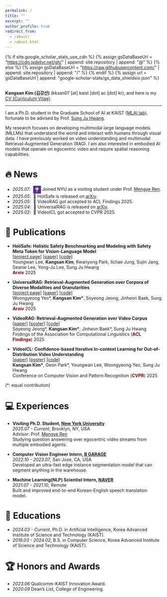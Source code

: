 ```yaml
---
permalink: /
title: ""
excerpt: ""
author_profile: true
redirect_from: 
  - /about/
  - /about.html
---
```


{% if site.google_scholar_stats_use_cdn %}
{% assign gsDataBaseUrl = "https://cdn.jsdelivr.net/gh/" | append: site.repository | append: "@" %}
{% else %}
{% assign gsDataBaseUrl = "https://raw.githubusercontent.com/" | append: site.repository | append: "/" %}
{% endif %}
{% assign url = gsDataBaseUrl | append: "google-scholar-stats/gs_data_shieldsio.json" %}

<span class='anchor' id='about-me'></span>
---

**Kangsan Kim (김강산)** (kksan07 \[at] kaist \[dot] ac \[dot] kr), and here is my [CV (Curriculum Vitae)](assets/Curriculum_Vitae.pdf).

---

I am a Ph.D. student in the Graduate School of AI at KAIST ([MLAI lab](https://www.mlai-kaist.com)), fortunate to be advised by Prof. [Sung Ju Hwang](http://www.sungjuhwang.com). 

My research focuses on developing multimodal large language models (MLLMs) that understand the world and interact with humans through visual data. I have previously worked on video understanding and multimodal Retrieval-Augmented Generation (RAG). I am also interested in embodied AI models that operate on egocentric video and require spatial reasoning capabilities.

# 🔥 News
- *2025.07*: &nbsp;<img src="assets/nyu.png" alt="NYU" width="25" style="vertical-align: middle;" /> Joined NYU as a visiting student under Prof. [Mengye Ren](https://mengyeren.com).
- *2025.05*: &nbsp;📖 HoliSafe is released on [arXiv](https://www.arxiv.org/abs/2506.04704).
- *2025.05*: &nbsp;🎉 VideoRAG got accepted to ACL Findings 2025.
- *2025.04*: &nbsp;📖 UniversalRAG is released on [arXiv](https://arxiv.org/abs/2504.20734).
- *2025.02*: &nbsp;🎉 VideoICL got accepted to CVPR 2025.

# 📝 Publications 

- <b>HoliSafe: Holistic Safety Benchmarking and Modeling with Safety Meta Token for Vision-Language Model</b> <br>
[[project page]](https://youngwanlee.github.io/holisafe/) [[paper]](https://www.arxiv.org/abs/2506.04704) [[code]](https://github.com/youngwanLEE/holisafe) <br>
&#x200B;Youngwan Lee, **Kangsan Kim**, Kwanyong Park, Ilchae Jung, Sujin Jang, Seanie Lee, Yong-Ju Lee, Sung Ju Hwang <br>
<span style="color:darkred">**Arxiv**</span> 2025

- <b>UniversalRAG: Retrieval-Augmented Generation over Corpora of Diverse Modalities and Granularities</b> <br>
[[project page]](https://universalrag.github.io/) [[paper]](https://arxiv.org/abs/2504.20734) [[code]](https://github.com/wgcyeo/UniversalRAG) <br>
&#x200B;Woongyeong Yeo\*, **Kangsan Kim\***, Soyeong Jeong, Jinheon Baek, Sung Ju Hwang <br>
<span style="color:darkred">**Arxiv**</span> 2025

- <b>VideoRAG: Retrieval-Augmented Generation over Video Corpus</b> <br>
[[paper]](https://arxiv.org/abs/2501.05874) [[poster]](assets/poster/VideoRAG.pdf) [[code]](https://github.com/starsuzi/VideoRAG) <br>
&#x200B;Soyeong Jeong\*, **Kangsan Kim\***, Jinheon Baek\*, Sung Ju Hwang <br>
Findings of the Association for Computational Linguistics (<span style="color:darkred">**ACL Findings**</span>) 2025

- <b>VideoICL: Confidence-based Iterative In-context Learning for Out-of-Distribution Video Understanding</b> <br>
[[paper]](https://arxiv.org/abs/2412.02186) [[poster]](https://drive.google.com/file/d/1bSE0MZVCmNDr8i_FSfOsGmgKpLCaS9Kf/view?usp=sharing) [[code]](https://github.com/KangsanKim07/VideoICL) <br>
&#x200B;**Kangsan Kim\***, Geon Park\*, Youngwan Lee, Woongyeong Yeo, Sung Ju Hwang <br>
Conference on Computer Vision and Pattern Recognition (<span style="color:darkred">**CVPR**</span>) 2025

(*: equal contribution)

# 💻 Experiences
- <b>Visiting Ph.D. Student, [New York University](https://www.nyu.edu)</b> <br>
*2025.07 - Current*, Brooklyn, NY, USA  <br>
Advisor: Prof. [Mengye Ren](https://mengyeren.com) <br>
Studying question answering over egocentric video streams from multiple embodied agents.

- <b>Computer Vision Engineer Intern, [B GARAGE](https://www.bgarage.ai/)</b> <br>
*2022.10 - 2023.07*, San Jose, CA, USA <br>
Developed an ultra-fast edge instance segmentation model that can segment anything in the warehouse.

- <b>Machine Learning(NLP) Scientist Intern, [NAVER](https://papago.naver.com/)</b> <br>
*2021.07 - 2021.10*, Remote <br>
Built and improved end-to-end Korean-English speech translation model.

# 📖 Educations
- *2024.03 - Current*, Ph.D. in Artificial Intelligence, Korea Advanced Institute of Science and Technology (KAIST).
- *2018.03 - 2024.02*, B.S. in Computer Science, Korea Advanced Institute of Science and Technology (KAIST). 

# 🏆 Honors and Awards
- *2023.06* Qualcomm-KAIST Innovation Award. 
- *2020.09* Dean’s List, College of Engineering. 

<!-- # 💬 Invited Talks
- *2021.06*, Lorem ipsum dolor sit amet, consectetur adipiscing elit. Vivamus ornare aliquet ipsum, ac tempus justo dapibus sit amet. 
- *2021.03*, Lorem ipsum dolor sit amet, consectetur adipiscing elit. Vivamus ornare aliquet ipsum, ac tempus justo dapibus sit amet.  \| [\[video\]](https://github.com/) -->